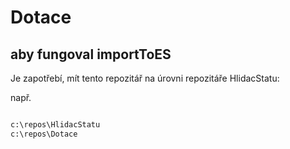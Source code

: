 # Dotace

## aby fungoval importToES

Je zapotřebí, mít tento repozitář na úrovni repozitáře HlidacStatu:

např.

``` cmd

c:\repos\HlidacStatu
c:\repos\Dotace

```
